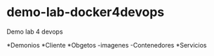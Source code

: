 # demo-lab-docker4devops
Demo lab 4 devops

*Demonios
*Cliente
*Obgetos
 -imagenes
 -Contenedores
*Servicios
